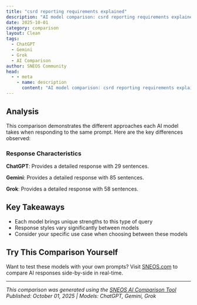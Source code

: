 ```yaml
---
title: "csrd reporting requirements explained"
description: "AI model comparison: csrd reporting requirements explained..."
date: 2025-10-01
category: comparison
layout: Clean
tags:
  - ChatGPT
  - Gemini
  - Grok
  - AI Comparison
author: SNEOS Community
head:
  - - meta
    - name: description
      content: "AI model comparison: csrd reporting requirements explained..."
---
```


<ChatComparison
  title="csrd reporting requirements explained"
  prompt="csrd reporting requirements explained"
  :responses='{
    "ChatGPT": "Certainly! The Corporate Sustainability Reporting Directive (CSRD) is a regulation introduced by the European Union aimed at enhancing and standardizing sustainability reporting by companies. It expands and replaces the previous Non-Financial Reporting Directive (NFRD). Here\u2019s an explanation of the key CSRD reporting requirements:\n\n### What is CSRD?\nCSRD requires companies to disclose detailed information about their environmental, social, and governance (ESG) impacts, risks, and opportunities. Its goal is to ensure that investors, stakeholders, and the public receive consistent, comparable, and reliable sustainability information.\n\n---\n\n### Key CSRD Reporting Requirements\n\n1. **Scope and Applicability:**\n   - Applies to all large companies and all companies listed on EU regulated markets, except micro-enterprises.\n   - Large companies meet at least two of the following criteria: \n     - More than 250 employees\n     - \u20AC40 million in net turnover\n     - \u20AC20 million in total assets\n   - Includes both EU companies and non-EU companies with substantial activity in the EU.\n\n2. **Comprehensive Sustainability Information:**\n   Companies must report on:\n   - **Environmental factors:** Climate change mitigation and adaptation, water and marine resources, biodiversity, pollution, circular economy.\n   - **Social factors:** Employee matters, diversity, human rights, community impacts.\n   - **Governance factors:** Business ethics, anti-corruption, diversity on boards.\n\n3. **Double Materiality Perspective:**\n   Reporting has to address:\n   - How sustainability issues affect the company\u2019s performance, position, and development (\u0022outside-in\u0022 perspective).\n   - How the company\u2019s operations impact society and the environment (\u0022inside-out\u0022 perspective).\n\n4. **Reporting Standards:**\n   - Companies must use the European Sustainability Reporting Standards (ESRS), which detail specific disclosures and metrics.\n   - ESRS covers quantitative and qualitative information as well as forward-looking data.\n\n5. **Digital Tagging:**\n   - Disclosures must be digitally tagged according to the EU\u2019s ESEF (European Single Electronic Format) taxonomy to enhance accessibility and comparability.\n\n6. **Audit and Assurance:**\n   - Reported sustainability information must be audited or assured by an accredited independent auditor or certifier to increase reliability.\n\n7. **Integration with Financial Reporting:**\n   - Sustainability reports must be included in the management report, ensuring integration of financial and sustainability information.\n\n8. **Timelines:**\n   - The directive phases in requirements starting from financial years beginning on or after January 1, 2024 for certain entities, expanding to others in subsequent years.\n\n---\n\n### Summary\nCSRD aims to make sustainability reporting more rigorous, standardized, and comparable across all large and listed companies in the EU, promoting corporate transparency and responsible business conduct.\n\nIf you want, I can provide details on specific standards, implementation timelines, or examples of disclosures.",
    "Gemini": "Okay, let\u0027s break down the CSRD (Corporate Sustainability Reporting Directive). The CSRD is a new EU law aimed at making companies more transparent about their environmental and social impact. Here\u0027s a comprehensive explanation, covering the key aspects:\n\n**What is the CSRD?**\n\n*   **Purpose:** To standardize and improve the quality of sustainability reporting by companies in the EU. It expands the scope of companies required to report and introduces more detailed reporting requirements.  Ultimately, it aims to:\n    *   Drive sustainable investment.\n    *   Provide stakeholders (investors, consumers, civil society) with comparable and reliable information about companies\u0027 sustainability performance.\n    *   Hold companies accountable for their environmental and social impact.\n*   **Replaces the NFRD:** The CSRD replaces the Non-Financial Reporting Directive (NFRD), which was considered insufficient in providing the necessary level of detail and consistency.\n*   **Scope:** Significantly expands the number of companies required to report.\n*   **Key Elements:**\n    *   **Mandatory Reporting:** Companies meeting specific criteria must report on sustainability matters.\n    *   **Double Materiality:** Requires companies to report on:\n        *   **Impact Materiality (Outside-In):** How the company\u0027s operations affect people and the environment.\n        *   **Financial Materiality (Inside-Out):** How sustainability matters affect the company\u0027s financial performance (risks and opportunities).\n    *   **Detailed Reporting Standards (ESRS):**  The European Sustainability Reporting Standards (ESRS) define what companies should report and how.\n    *   **Assurance:**  Requires independent assurance (audit) of sustainability reports, initially with limited assurance, moving towards reasonable assurance later.\n    *   **Digital Tagging:** Sustainability information must be digitally tagged (using a format called Inline XBRL) to make it easily accessible and comparable.\n\n**Who Needs to Report Under the CSRD?**\n\nThe CSRD significantly expands the number of companies that need to report compared to the NFRD.  Here\u0027s the breakdown:\n\n*   **Large EU Companies:**\n    *   Companies meeting **two** of the following three criteria:\n        *   \u003E 250 employees\n        *   \u003E \u20AC50 million turnover\n        *   \u003E \u20AC25 million balance sheet total\n*   **EU-listed Companies (SMEs):**  Small and medium-sized enterprises (SMEs) listed on EU-regulated markets.  They can opt-out until 2026, but must explain why they are not reporting.  Simplified ESRS standards will be developed for SMEs.\n*   **Non-EU Companies with Significant EU Activity:**\n    *   Companies with a net turnover of more than \u20AC150 million in the EU **and** having at least one subsidiary or branch in the EU that meets certain size criteria. These companies will have to report on their impact at the group level.\n\n**When Does the CSRD Come Into Effect?**\n\nThe CSRD is being implemented in phases:\n\n*   **January 1, 2024:** Reporting for companies already subject to the NFRD (based on 2023 data).\n*   **January 1, 2025:** Reporting for large companies that are not currently subject to the NFRD (based on 2024 data).\n*   **January 1, 2026:** Reporting for listed SMEs (except micro-enterprises) and small and non-complex credit institutions and captive insurance undertakings (based on 2025 data). SMEs can opt-out until 2028.\n*   **January 1, 2028:** Reporting for non-EU companies with significant activity in the EU (based on 2027 data).\n\n**What Needs to Be Reported: The ESRS (European Sustainability Reporting Standards)**\n\nThe ESRS are the cornerstone of the CSRD. They specify *what* companies must report on.  They are developed by EFRAG (European Financial Reporting Advisory Group).\n\n*   **Structure:** The ESRS are organized around key sustainability topics:\n    *   **Cross-cutting Standards (ESRS 1 \u0026 ESRS 2):**\n        *   **ESRS 1 (General Requirements):** Provides the overarching principles and framework for preparing and presenting sustainability information.  Covers topics like materiality assessment, value chain, and due diligence.\n        *   **ESRS 2 (General Disclosures):**  Specifies mandatory disclosures applicable to all sustainability matters.  Includes information about the company\u0027s governance, strategy, risk management, and metrics/targets related to sustainability.\n    *   **Topical Standards (Environment, Social, Governance):**  These standards cover specific environmental, social, and governance (ESG) topics.\n        *   **Environment (E):**\n            *   ESRS E1: Climate Change\n            *   ESRS E2: Pollution\n            *   ESRS E3: Water and Marine Resources\n            *   ESRS E4: Biodiversity and Ecosystems\n            *   ESRS E5: Resource Use and Circular Economy\n        *   **Social (S):**\n            *   ESRS S1: Own Workforce\n            *   ESRS S2: Workers in the Value Chain\n            *   ESRS S3: Affected Communities\n            *   ESRS S4: Consumers and End-Users\n        *   **Governance (G):**\n            *   ESRS G1: Business Conduct\n*   **Disclosure Requirements:** Each ESRS standard contains specific disclosure requirements.  These requirements outline the information that companies must provide for each topic. The specific disclosures required will depend on the company\u0027s materiality assessment (see below).\n*   **Materiality Assessment:**  A crucial part of the CSRD. Companies must conduct a rigorous materiality assessment to determine which sustainability topics are most important from both an impact materiality and financial materiality perspective. Only those topics that are deemed material need to be reported on in detail.  If a topic is deemed *not* material, the company must explain why.\n*   **Value Chain:**  Reporting extends beyond the company\u0027s own operations to include its entire value chain (upstream suppliers and downstream customers).\n*   **Industry-Specific Standards:** In addition to the general ESRS, sector-specific standards are being developed to address the unique sustainability challenges and opportunities of different industries. These are expected to be finalized later.\n\n**Key Concepts to Understand**\n\n*   **Double Materiality:** This is the core principle of the CSRD. It means considering both the impact the company has on the environment and society (impact materiality) *and* the impact that sustainability matters have on the company\u0027s financial performance (financial materiality).\n*   **Materiality Assessment:** The process of identifying and prioritizing the most significant sustainability topics for a company, considering both impact and financial materiality.  This assessment drives the scope of reporting.\n*   **Value Chain:** The entire chain of activities involved in creating and delivering a product or service, from raw materials to end-of-life disposal. Companies are expected to consider the sustainability impacts across their value chain.\n*   **Due Diligence:** The process of identifying, preventing, mitigating, and accounting for actual and potential adverse impacts on human rights and the environment throughout a company\u0027s value chain.\n*   **Assurance:** Independent verification of the sustainability report by an accredited auditor.  Initially, the CSRD requires \u0022limited assurance,\u0022 which provides a lower level of confidence than a financial audit. The goal is to move towards \u0022reasonable assurance\u0022 in the future, which is a higher level of assurance.\n*   **Inline XBRL:** A digital tagging format that allows sustainability information to be easily extracted and compared.\n\n**How to Prepare for CSRD Reporting**\n\n1.  **Understand the CSRD and ESRS:** Thoroughly familiarize yourself with the requirements of the CSRD and the content of the ESRS.\n2.  **Assess Applicability:** Determine if your company falls under the scope of the CSRD.\n3.  **Conduct a Double Materiality Assessment:** This is the most critical step.  Identify and prioritize the sustainability topics that are material to your company.\n4.  **Gap Analysis:**  Compare your current sustainability reporting practices with the ESRS requirements.  Identify areas where you need to improve your data collection, processes, and disclosures.\n5.  **Data Collection and Systems:** Establish robust data collection systems to gather the necessary information for reporting.  This may require significant investment in new technology and processes.\n6.  **Governance and Internal Controls:**  Establish clear governance structures and internal controls to ensure the accuracy and reliability of your sustainability data.\n7.  **Value Chain Engagement:**  Engage with your suppliers and customers to gather information about their sustainability practices and impacts.\n8.  **Assurance Readiness:** Prepare for independent assurance of your sustainability report.\n9.  **Digital Tagging:** Plan for digital tagging of your sustainability information using Inline XBRL.\n10. **Training:** Provide training to relevant employees on the CSRD and ESRS requirements.\n\n**Consequences of Non-Compliance**\n\nWhile the specific penalties for non-compliance will vary by EU member state, they can be significant and may include:\n\n*   Financial penalties\n*   Reputational damage\n*   Legal action\n\n**In Summary**\n\nThe CSRD represents a major shift towards greater transparency and accountability in corporate sustainability reporting. It requires companies to provide detailed and comparable information about their environmental and social impact, as well as the impact of sustainability matters on their financial performance.  Companies need to start preparing now to meet the new reporting requirements.  It\u0027s a complex undertaking that requires a strategic approach and significant investment.\n",
    "Grok": "The **Corporate Sustainability Reporting Directive (CSRD)** is a key piece of legislation introduced by the European Union (EU) to enhance and standardize sustainability reporting for businesses. It replaces and builds on the **Non-Financial Reporting Directive (NFRD)** with more detailed and rigorous requirements. The CSRD aims to ensure that companies provide transparent and comparable information about their environmental, social, and governance (ESG) impacts, thereby supporting the EU\u0027s sustainability goals, including the European Green Deal.\n\nHere\u2019s a detailed explanation of the CSRD reporting requirements:\n\n---\n\n### **1. Scope of Application**\nThe CSRD significantly expands the number of companies required to report on sustainability compared to the NFRD. It applies to:\n- **Large companies** in the EU, defined as those meeting at least two of the following criteria:\n  - Over 250 employees (on average over a financial year).\n  - A balance sheet total exceeding \u20AC20 million.\n  - Net turnover exceeding \u20AC40 million.\n- **Listed companies**, including small and medium-sized enterprises (SMEs) listed on EU-regulated markets, with exceptions or simplified reporting for smaller entities.\n- **Non-EU companies** with significant operations in the EU (turnover of more than \u20AC150 million in the EU and at least one branch or subsidiary in the EU).\n- Over time, this will cover approximately **50,000 companies**, compared to 11,700 under the NFRD.\n\n### **2. Reporting Standards: ESRS**\nCompanies under the CSRD must report in accordance with the **European Sustainability Reporting Standards (ESRS)**, developed by the **European Financial Reporting Advisory Group (EFRAG)**. These standards cover:\n- **General Requirements (ESRS 1)**: Includes the principle of **double materiality** (see below), reporting boundaries, and structure of disclosures.\n- **General Disclosures (ESRS 2)**: Covers governance, strategy, impact, risk, and opportunity management related to sustainability.\n- **Thematic Standards**: Specific disclosures on environmental, social, and governance topics, such as:\n  - **Environmental**: Climate change, pollution, water and marine resources, biodiversity, and resource use/circular economy.\n  - **Social**: Workforce, workers in the value chain, affected communities, and consumers/end-users.\n  - **Governance**: Business conduct, ethics, and anti-corruption.\n\nThe ESRS ensures standardized and comparable reporting across companies.\n\n### **3. Double Materiality Principle**\nA core concept of the CSRD is **double materiality**, which requires companies to report on:\n- **Financial materiality**: How sustainability issues (e.g., climate change) impact the company\u2019s financial performance, risks, and opportunities.\n- **Impact materiality**: How the company\u2019s activities impact the environment, society, and governance issues (e.g., emissions, labor practices).\n\nThis dual perspective ensures that companies assess both inward and outward impacts.\n\n### **4. Integration with Financial Reporting**\n- Sustainability information must be included in the company\u2019s **management report** (part of the annual financial report), rather than as a separate report.\n- This aims to integrate sustainability and financial information, emphasizing their interconnectedness.\n\n### **5. Assurance and Auditing**\n- Companies must obtain **limited assurance** of their sustainability reporting, ensuring the reliability of the disclosed information. In the future, this may evolve into **reasonable assurance** (a higher level of scrutiny).\n- Independent auditors or accredited assurance providers must verify the data.\n\n### **6. Digital Reporting and Accessibility**\n- CSRD reports must be prepared in a **machine-readable format** using the **European Single Electronic Format (ESEF)** and tagged with the **XBRL taxonomy**. This enhances accessibility and comparability of data.\n- Reports will be uploaded to the **European Single Access Point (ESAP)**, a centralized database for corporate information in the EU.\n\n### **7. Timeline for Implementation**\nThe CSRD was adopted in November 2022, and reporting requirements are phased in based on company size and type:\n- **2024 (reporting in 2025)**: Large companies already subject to the NFRD.\n- **2025 (reporting in 2026)**: Other large companies not previously subject to the NFRD.\n- **2026 (reporting in 2027)**: Listed SMEs, with the option to opt-out until 2028 under certain conditions.\n- **2028 (reporting in 2029)**: Non-EU companies with significant EU operations.\n\n### **8. Key Topics to Report On**\nCompanies must disclose information related to:\n- governance and business model concerning sustainability;\n- strategy for addressing sustainability risks and opportunities;\n- policies, targets, and action plans for ESG issues;\n- performance metrics and key performance indicators (KPIs) aligned with ESRS standards.\n\nSpecific topics include climate change mitigation, human rights, diversity, and anti-corruption measures.\n\n### **9. Penalties for Non-Compliance**\nMember States are responsible for enforcing the CSRD and can impose penalties for non-compliance. These may include fines, public statements, or other sanctions, depending on national laws.\n\n---\n\n### **Key Benefits of CSRD**\n- **Transparency**: Provides stakeholders (investors, regulators, consumers) with clear and comparable data on sustainability performance.\n- **Accountability**: Encourages companies to address sustainability risks and impacts proactively.\n- **Alignment with Global Standards**: Aligns with frameworks like the **Task Force on Climate-Related Financial Disclosures (TCFD)** and the **International Sustainability Standards Board (ISSB)**.\n\n### **Challenges for Companies**\n- **Data Collection**: Gathering accurate and comprehensive ESG data across operations and supply chains.\n- **Compliance Costs**: Significant resources may be required for reporting, assurance, and system upgrades.\n- **Capacity Building**: Training staff and aligning internal processes with CSRD requirements.\n\n---\n\nIn summary, the CSRD introduces a robust and mandatory framework for sustainability reporting in the EU, aiming to drive corporate accountability and support the transition to a sustainable economy. Companies within its scope must prepare by aligning their systems, processes, and strategies with the ESRS standards and the double materiality principle. If you\u2019re looking for specifics on implementation for a particular industry or company size, or need help with ESRS details, let me know!"
  }'
  published-date="15:43"
/>

## Analysis

This comparison demonstrates the different approaches each AI model takes when responding to the same prompt. Here are the key differences observed:

### Response Characteristics

**ChatGPT**: Provides a detailed response with 29 sentences. 

**Gemini**: Provides a detailed response with 85 sentences. 

**Grok**: Provides a detailed response with 58 sentences. 

## Key Takeaways

- Each model brings unique strengths to this type of query
- Response styles vary significantly between models
- Consider your specific use case when choosing between these models

## Try This Comparison Yourself

Want to test these models with your own prompts? Visit [SNEOS.com](https://sneos.com) to compare AI responses side-by-side in real-time.

---

*This comparison was generated using the [SNEOS AI Comparison Tool](https://sneos.com)*
*Published: October 01, 2025 | Models: ChatGPT, Gemini, Grok*
